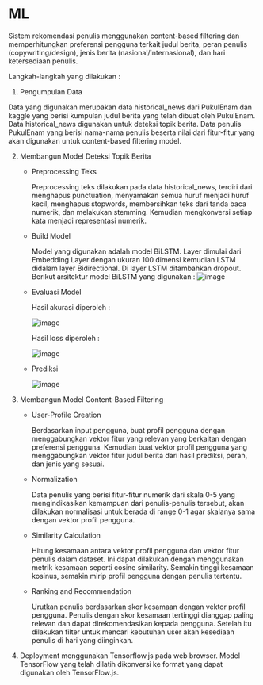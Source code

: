 # ML
Sistem rekomendasi penulis menggunakan content-based filtering dan memperhitungkan preferensi pengguna terkait judul berita, peran penulis (copywriting/design), jenis berita (nasional/internasional), dan hari ketersediaan penulis.

Langkah-langkah yang dilakukan :

1. Pengumpulan Data

Data yang digunakan merupakan data historical_news dari PukulEnam dan kaggle yang berisi kumpulan judul berita yang telah dibuat oleh PukulEnam. Data historical_news digunakan untuk deteksi topik berita. Data penulis PukulEnam yang berisi nama-nama penulis beserta nilai dari fitur-fitur yang akan digunakan untuk content-based filtering model.

2. Membangun Model Deteksi Topik Berita
    - Preprocessing Teks
    
      Preprocessing teks dilakukan pada data historical_news, terdiri dari menghapus punctuation, menyamakan semua huruf menjadi huruf kecil, menghapus stopwords, membersihkan teks dari tanda baca numerik, dan melakukan stemming. Kemudian mengkonversi setiap kata menjadi representasi numerik. 
    - Build Model
    
      Model yang digunakan adalah model BiLSTM. Layer dimulai dari Embedding Layer dengan ukuran 100 dimensi kemudian LSTM didalam layer Bidirectional. Di layer LSTM ditambahkan dropout. Berikut arsitektur model BiLSTM yang digunakan : 
      ![image](https://github.com/rizqul/PukulEnam-recommend-system/assets/54715329/b28210b0-495d-4d82-a34b-c847c9b8d9ff)
    - Evaluasi Model
    
      Hasil akurasi diperoleh :
      
      ![image](https://github.com/rizqul/PukulEnam-recommend-system/assets/54715329/0ae2d6f2-5334-44f4-92bd-55ab6aaf7792)
      
      Hasil loss diperoleh :
      
      ![image](https://github.com/rizqul/PukulEnam-recommend-system/assets/54715329/c90d8274-ce10-4f1c-a9d7-4d546c93f67f)
    
    - Prediksi
    
      ![image](https://github.com/rizqul/PukulEnam-recommend-system/assets/54715329/84936479-bdd4-4a46-82e5-465afc57489e)
      
3. Membangun Model Content-Based Filtering
    - User-Profile Creation
    
      Berdasarkan input pengguna, buat profil pengguna dengan menggabungkan vektor fitur yang relevan yang berkaitan dengan preferensi pengguna. 
      Kemudian buat vektor profil pengguna yang menggabungkan vektor fitur judul berita dari hasil prediksi, peran, dan jenis yang sesuai.
    - Normalization
    
      Data penulis yang berisi fitur-fitur numerik dari skala 0-5 yang mengindikasikan kemampuan dari penulis-penulis tersebut, akan dilakukan normalisasi untuk berada di range 0-1 agar skalanya sama dengan vektor profil pengguna.
    - Similarity Calculation
    
      Hitung kesamaan antara vektor profil pengguna dan vektor fitur penulis dalam dataset. Ini dapat dilakukan dengan menggunakan metrik kesamaan seperti cosine similarity. Semakin tinggi kesamaan kosinus, semakin mirip profil pengguna dengan penulis tertentu.
    - Ranking and Recommendation
    
       Urutkan penulis berdasarkan skor kesamaan dengan vektor profil pengguna. Penulis dengan skor kesamaan tertinggi dianggap paling relevan dan dapat direkomendasikan kepada pengguna. Setelah itu dilakukan filter untuk mencari kebutuhan user akan kesediaan penulis di hari yang diinginkan.

4. Deployment menggunakan Tensorflow.js pada web browser. Model TensorFlow yang telah dilatih dikonversi ke format yang dapat digunakan oleh TensorFlow.js.

